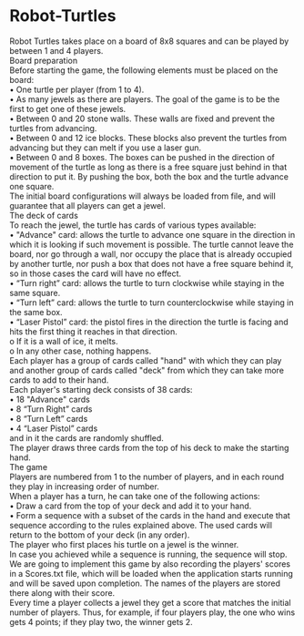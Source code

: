 # Robot-Turtles
Robot Turtles takes place on a board of 8x8 squares and can be played by between 1 and 4 players.\
  Board preparation\
    Before starting the game, the following elements must be placed on the board:\
    • One turtle per player (from 1 to 4).\
    • As many jewels as there are players. The goal of the game is to be the first to get one of these jewels.\
    • Between 0 and 20 stone walls. These walls are fixed and prevent the turtles from advancing.\
    • Between 0 and 12 ice blocks. These blocks also prevent the turtles from advancing but they can melt if you use a laser gun.\
    • Between 0 and 8 boxes. The boxes can be pushed in the direction of movement of the turtle as long as there is a free square just behind in that direction to put it.
    By pushing the box, both the box and the turtle advance one square.\
    The initial board configurations will always be loaded from file, and will guarantee that all players can get a jewel.\
The deck of cards\
    To reach the jewel, the turtle has cards of various types available:\
    • "Advance" card: allows the turtle to advance one square in the direction in which it is looking if such movement is possible.
    The turtle cannot leave the board, nor go through a wall, nor occupy the place that is already occupied by another turtle,
    nor push a box that does not have a free square behind it, so in those cases the card will have no effect.\
    • “Turn right” card: allows the turtle to turn clockwise while staying in the same square.\
    • “Turn left” card: allows the turtle to turn counterclockwise while staying in the same box.\
    • “Laser Pistol” card: the pistol fires in the direction the turtle is facing and hits the first thing it reaches in that direction.\
      o If it is a wall of ice, it melts.\
      o In any other case, nothing happens.\
    Each player has a group of cards called "hand" with which they can play and another group of cards called "deck" from which they can take more cards to add to their hand.\
    Each player's starting deck consists of 38 cards:\
    • 18 "Advance" cards\
    • 8 “Turn Right” cards\
    • 8 “Turn Left” cards\
    • 4 “Laser Pistol” cards\
    and in it the cards are randomly shuffled.\
    The player draws three cards from the top of his deck to make the starting hand.\
 The game\
    Players are numbered from 1 to the number of players, and in each round they play in increasing order of number.\
    When a player has a turn, he can take one of the following actions:\
    • Draw a card from the top of your deck and add it to your hand.\
    • Form a sequence with a subset of the cards in the hand and execute that sequence according to the rules explained above. The used cards will return
    to the bottom of your deck (in any order).\
    The player who first places his turtle on a jewel is the winner.\
    In case you achieved while a sequence is running, the sequence will stop.\
    We are going to implement this game by also recording the players' scores in a Scores.txt file, which will be loaded when the application starts running and will be saved upon completion.
    The names of the players are stored there along with their score.\
    Every time a player collects a jewel they get a score that matches the initial number of players.
    Thus, for example, if four players play, the one who wins gets 4 points; if they play two, the winner gets 2.
